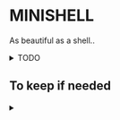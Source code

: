 # MINISHELL

As beautiful as a shell..


<details><summary>TODO</summary>

## TO-FIX

- [x] Fix when there is space and then enter is press
- [x] Fix double prompt if CTRL+C during command execution
- [x] The MAKE command not working properly
- [x] Exit code to store and can echo with $?
- [x] Make command path working
- [x] PWD command not working properly
- [ ] Return value not valid sometimes
- [x] Make env var working
- [ ] Add pipe (IN CONSTRUCTION)
- [ ] Redirections
- [ ] Parsing (lexer, tokenisation)
- [x] Sort in ascii when exporting a variable
- [x] Sort in ascii if export without args
- [x] Unset command
- [x] Segfault if $$
- [ ] Exit code and exit function fix 
- [ ] Quotes and double quotes
- [x] Cd with ~
- [x] Signals working as expected
- [ ] Env command parsing (OK : env env FAIL : env rjsdgjsdg)

//use open in a fork

## BONUS

- [x] && and & working properly
- [x] wildcard for echo working (echo *)

 </details>

## To keep if needed


<details><summary></summary>

 ```C
else if (!ft_strncmp(input, "&&", 2) || !ft_strncmp(input, "& ", 2))
{
	if (!ft_strncmp(input, " & ", 3))
		commands = ft_split(input, '&');
	else if (!ft_strncmp(input, " && ", 4))
		commands = ft_split2(input, "&&");
	exec_and(commands, *args);
}
 ```


```C
t_com	*init_stack(t_com *com, char **str)
{
	t_com	*head;
	int		tmp;

	head = NULL;
	tmp = 0;
	while (tmp != get_nbargs(str))
	{
		if (!com)
		{
			com = ft_lst_new(ft_atoi(str[tmp]), 0);
			head = com;
		}
		else
		{
			while (com && com->next != NULL)
				com = com->next;
			ft_lstadd_back(com, ft_atoi(str[tmp]));
		}
		tmp++;
	}
	com = head;
	return (com);
}

```

</details>
